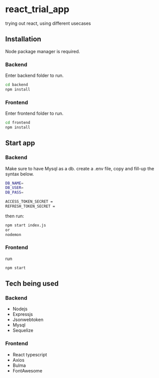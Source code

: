 # react_trial_app
trying out react, using different usecases

## Installation
Node package manager is required.

### Backend

Enter backend folder to run.

```bash
cd backend
npm install
```

### Frontend

Enter frontend folder to run.

```bash
cd frontend
npm install
```

## Start app
### Backend

Make sure to have Mysql as a db.
create a .env file, copy and fill-up the syntax below.

```bash
DB_NAME=
DB_USER=
DB_PASS=

ACCESS_TOKEN_SECRET = 
REFRESH_TOKEN_SECRET = 
```

then run:
```bash
npm start index.js
or
nodemon
```

### Frontend

run
```bash
npm start
```

## Tech being used
### Backend
- Nodejs
- Expressjs
- Jsonwebtoken
- Mysql
- Sequelize
### Frontend
- React typescript
- Axios
- Bulma
- FontAwesome
